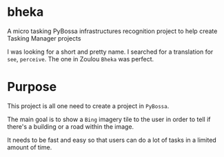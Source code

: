 # bheka
A micro tasking PyBossa infrastructures recognition project to help create Tasking Manager projects

I was looking for a short and pretty name. I searched for a translation for `see`, `perceive`. The one in Zoulou `Bheka` was perfect.

# Purpose

This project is all one need to create a project in `PyBossa`.

The main goal is to show a `Bing` imagery tile to the user in order to tell if there's a building or a road within the image.

It needs to be fast and easy so that users can do a lot of tasks in a limited amount of time.

